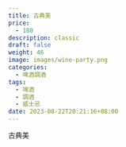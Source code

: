 ```yaml
---
title: 古典美
price:
  - 180
description: classic
draft: false
weight: 46
image: images/wine-party.png
categories:
  - 啤酒調酒
tags:
  - 啤酒
  - 調酒
  - 威士忌
date: 2023-08-22T20:21:16+08:00
---
```


 古典美

